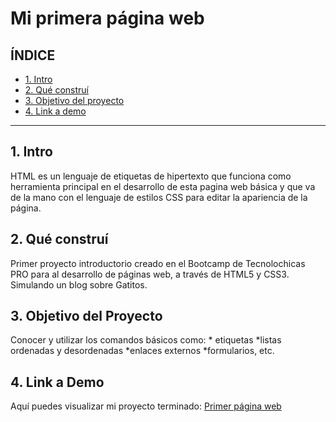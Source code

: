 # Mi primera página web
## **ÍNDICE**



* [1. Intro](#)
* [2. Qué construí](#)
* [3. Objetivo del proyecto](#)
* [4. Link a demo](#)

****

## 1. Intro

HTML es un lenguaje de etiquetas de hipertexto que funciona como herramienta principal en el desarrollo de esta pagina web básica y que va de la mano con el lenguaje de estilos CSS para editar la apariencia de la página.

## 2. Qué construí

Primer proyecto introductorio creado en el Bootcamp de Tecnolochicas PRO para al desarrollo de páginas web, a través de HTML5 y CSS3. Simulando un blog sobre Gatitos.

## 3. Objetivo del Proyecto
Conocer y utilizar los comandos básicos como: * etiquetas *listas ordenadas y desordenadas *enlaces externos *formularios, etc.

## 4. Link a Demo
Aquí puedes visualizar mi proyecto terminado: [Primer página web](https://primerawebgatitos.netlify.app/)
